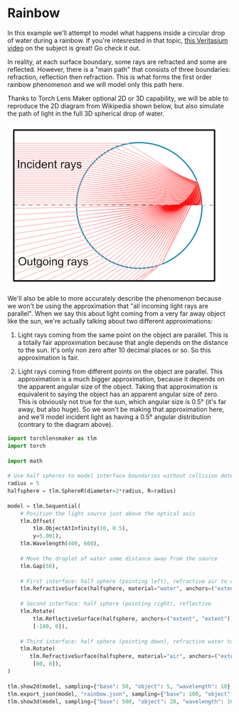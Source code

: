 # Rainbow

In this example we'll attempt to model what happens inside a circular drop of water during a rainbow. If you're intesrested in that topic, [this Veritasium video](https://www.youtube.com/watch?v=24GfgNtnjXc&t=1057s) on the subject is great! Go check it out.

In reality, at each surface boundary, some rays are refracted and some are reflected. However, there is a "main path" that consists of three boundaries: refraction, reflection then refraction. This is what forms the first order rainbow phenomenon and we will model only this path here.

Thanks to Torch Lens Maker optional 2D or 3D capability, we will be able to reproduce the 2D diagram from Wikipedia shown below, but also simulate the path of light in the full 3D spherical drop of water.

![image.png](./Rainbow_single_reflection.png)

We'll also be able to more accurately describe the phenomenon because we won't be using the approximation that "all incoming light rays are parallel". When we say this about light coming from a very far away object like the sun, we're actually talking about two different approximations:

1. Light rays coming from the same point on the object are parallel. This is a totally fair approximation because that angle depends on the distance to the sun. It's only non zero after 10 decimal places or so. So this approximation is fair.

2. Light rays coming from different points on the object are parallel. This approximation is a much bigger approximation, because it depends on the apparent angular size of the object. Taking that approximation is equivalent to saying the object has an apparent angular size of zero. This is obviously not true for the sun, which angular size is 0.5° (it's far away, but also huge). So we won't be making that approximation here, and we'll model incident light as having a 0.5° angular distribution (contrary to the diagram above).




```python
import torchlensmaker as tlm
import torch

import math

# Use half spheres to model interface boundaries without collision detection ambiguities
radius = 5
halfsphere = tlm.SphereR(diameter=2*radius, R=radius)

model = tlm.Sequential(
    # Position the light source just above the optical axis
    tlm.Offset(
        tlm.ObjectAtInfinity(10, 0.5),
        y=5.001),
    tlm.Wavelength(400, 660),
    
    # Move the droplet of water some distance away from the source
    tlm.Gap(50),

    # First interface: half sphere (pointing left), refractive air to water
    tlm.RefractiveSurface(halfsphere, material="water", anchors=("extent", "extent")),
    
    # Second interface: half sphere (pointing right), reflective
    tlm.Rotate(
        tlm.ReflectiveSurface(halfsphere, anchors=("extent", "extent")),
        [-180, 0]),

    # Third interface: half sphere (pointing down), refractive water to air
    tlm.Rotate(
       tlm.RefractiveSurface(halfsphere, material="air", anchors=("extent", "origin")),
        [60, 0]),
)

tlm.show2d(model, sampling={"base": 50, "object": 5, "wavelength": 10}, end=50)
tlm.export_json(model, "rainbow.json", sampling={"base": 100, "object": 10, "wavelength": 10}, end=50)
tlm.show3d(model, sampling={"base": 500, "object": 20, "wavelength": 10}, end=30)
```


<TLMViewer src="./rainbow_tlmviewer/rainbow_0.json" />



<TLMViewer src="./rainbow_tlmviewer/rainbow_1.json" />

